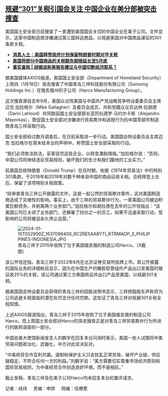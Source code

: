<!--1705955460000-->
[规避“301”关税引国会关注 中国企业在美分部被突击搜查](https://www.rfa.org/mandarin/yataibaodao/jingmao/jw-01222024153045.html)
------

<p><span>美国国土安全部日前搜查了一家遭到美国国会关切的中国企业在美子公司。文件显示，这家中国制造商涉嫌通过第三国转运商品，以规避美国对中国商品课征的301条款关税。</span></p><ul><li><strong><a href="https://www.rfa.org/mandarin/Xinwen/7-01072024164509.html">消息人士：美国拜登政府计划保留特朗普时期对华关税</a></strong></li><li><strong><a href="https://www.rfa.org/mandarin/Xinwen/1-12262023104247.html">美国将部分中国商品的关税豁免期限延长至5月底</a></strong></li><li><a href="https://www.rfa.org/mandarin/shishi-hecha/hc-12192023145403.html"><strong>事实查核 | 胡锡进称美报告建议与中国切断经济联系？</strong></a></li></ul><p><span style="font-weight: 400;">据美国媒体AXIOS报道，美国国土安全部（Department of Homeland Security）上周四（1月18日）突击搜查了中国青岛三祥科技股份有限公司（Sunsong Holdings Inc.）在俄亥俄州的子公司（Harco Manufacturing Group）。</span></p><p></p><p><span style="font-weight: 400;">这次搜查源自去年9月，美国众议院美国与中国共产党战略竞争特设委委员会主席迈克·加拉格尔（Mike Gallagher）及委员会成员、共和党籍众议员达林·拉胡德（Darin LaHood）共同致函国土安全部部长亚历杭德罗·马约尔卡斯（Alejandro Mayorkas），敦促国土安全部对涉嫌进行贸易欺诈和逃税行为的中国零部件制造商青岛三祥采取行动。</span></p><p></p><p><span style="font-weight: 400;">国土安全部经过数月调查后，在日前采取进一步行动。美国国会特设委员会主席迈克·加拉格尔在周末给本台的声明中，称赞国土安全部采取的行动。</span></p><p></p><p><span style="font-weight: 400;">“我们必须依法执法，妥善惩罚这些企业，以转变激励措施。”加拉格尔说：“否则，中国公司将继续违反贸易规则，破坏我们的生计和我们腹地的工业实力。”</span></p><p></p><p><span style="font-weight: 400;">前美国总统特朗普（Donald Trump）在任时期，依据《1974年贸易法》中的特别301条款，于2018年和2019年对数千种来自中国的商品征收关税。总统拜登上台后，保留了该项特别关税政策。</span><span style="font-weight: 400;"></span></p><p><span style="font-weight: 400;">“经审查青岛三祥公开披露的文件，这是一起公然的贸易欺诈案件，这对美国制造商造成了灾难性的影响。事实上，由于三祥的贸易欺诈行为，一家美国公司被迫积累巨额债务，并剥离两个业务部门。”加拉格尔和胡拉德在去年的公开信指出：“该美国公司已关闭了业务部门，还解雇了四分之一的员工。如果不迅速采取行动，受影响的公司将被迫永久停止运营。”</span></p><figure><img alt="2024-01-10T052900Z_1637096400_RC2RE5AA8YTI_RTRMADP_3_PHILIPPINES-INDONESIA.JPG" class="image-richtext image-inline" src="https://www.rfa.org/mandarin/yataibaodao/jingmao/2024-01-10t052900z_1637096400_rc2re5aa8yti_rtrmadp_3_philippines-indonesia.jpg" title="2024-01-10T052900Z_1637096400_RC2RE5AA8YTI_RTRMADP_3_PHILIPPINES-INDONESIA.JPG"/><figcaption>青岛三祥于2015年收购了位于美国俄亥俄的制造公司Harco。（X截图）</figcaption></figure><p><span style="font-weight: 400;"></span></p><p><span style="font-weight: 400;">该公开信还指，青岛三祥于2022年6月在北京证券交易所挂牌上市。其公开披露的国际业务的详细帐目显示，因为在中国生产的橡胶软管组件产品出口至美国时被征收25%的关税，该公司通过第三方泰国转运并出口产品至美国，以规避301关税。</span></p><p></p><p><span style="font-weight: 400;">据美国国会特设委员会获得的青岛三祥的招股说明书显示，三祥控股股东声称将为公司逃避关税面临的潜在处罚支付任何罚款。这佐证了青岛三祥对规避301关税全程知情。</span></p><p></p><p><span style="font-weight: 400;">上述AXIOS报道指出，青岛三祥于2015年收购了位于美国俄亥俄的制造公司Harco，而上周国土安全部对Harco的突击搜查正是对青岛三祥贸易欺诈行为所进行的联邦调查的一部分。</span></p><p></p><p><span style="font-weight: 400;">中国驻美大使馆新闻发言人刘鹏宇在回复本台问询时表示，美国一些人试图将中美贸易问题政治化、武器化，中方对此坚决反对。</span></p><p></p><p><span style="font-weight: 400;">“中美经贸合作互利共赢。遏制和保护主义只会扰乱正常贸易，破坏产业链、供应链稳定，不符合任何一方的利益。”刘鹏宇说：“美方需要切实尊重市场经济原则和国际贸易规则，为中美经贸合作创造良好环境，而不是相反。”</span></p><p></p><p><span style="font-weight: 400;">截止发稿，青岛三祥及在美子公司Harco均未回复本台的置评请求。</span></p><p></p><p><span style="font-weight: 400;">记者：经纬     责编：申铧     网编：伍檫愙</span></p><p><br/><br/><br/></p>

